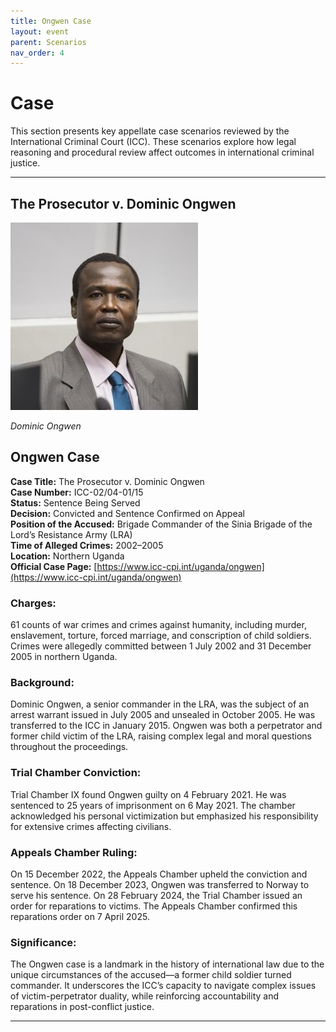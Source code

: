 ```yaml
---
title: Ongwen Case
layout: event
parent: Scenarios
nav_order: 4
---
```


# Case

This section presents key appellate case scenarios reviewed by the International Criminal Court (ICC). These scenarios explore how legal reasoning and procedural review affect outcomes in international criminal justice.

---

## The Prosecutor v. Dominic Ongwen

![Dominic Ongwen](../assets/Ongwen.jpeg)

*Dominic Ongwen*

## Ongwen Case

**Case Title:** The Prosecutor v. Dominic Ongwen  
**Case Number:** ICC-02/04-01/15  
**Status:** Sentence Being Served  
**Decision:** Convicted and Sentence Confirmed on Appeal  
**Position of the Accused:** Brigade Commander of the Sinia Brigade of the Lord’s Resistance Army (LRA)  
**Time of Alleged Crimes:** 2002–2005  
**Location:** Northern Uganda  
**Official Case Page:** [https://www.icc-cpi.int/uganda/ongwen](https://www.icc-cpi.int/uganda/ongwen)

### Charges:
61 counts of war crimes and crimes against humanity, including murder, enslavement, torture, forced marriage, and conscription of child soldiers. Crimes were allegedly committed between 1 July 2002 and 31 December 2005 in northern Uganda.

### Background:
Dominic Ongwen, a senior commander in the LRA, was the subject of an arrest warrant issued in July 2005 and unsealed in October 2005. He was transferred to the ICC in January 2015. Ongwen was both a perpetrator and former child victim of the LRA, raising complex legal and moral questions throughout the proceedings.

### Trial Chamber Conviction:
Trial Chamber IX found Ongwen guilty on 4 February 2021. He was sentenced to 25 years of imprisonment on 6 May 2021. The chamber acknowledged his personal victimization but emphasized his responsibility for extensive crimes affecting civilians.

### Appeals Chamber Ruling:
On 15 December 2022, the Appeals Chamber upheld the conviction and sentence. On 18 December 2023, Ongwen was transferred to Norway to serve his sentence. On 28 February 2024, the Trial Chamber issued an order for reparations to victims. The Appeals Chamber confirmed this reparations order on 7 April 2025.

### Significance:
The Ongwen case is a landmark in the history of international law due to the unique circumstances of the accused—a former child soldier turned commander. It underscores the ICC’s capacity to navigate complex issues of victim-perpetrator duality, while reinforcing accountability and reparations in post-conflict justice.

---
